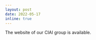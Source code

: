 ```yaml
---
layout: post
date: 2022-05-17
inline: true
---
```



The website of our CIAI group is available.
<!-- We are excited to release [**causal-learn**](https://causal-learn.readthedocs.io/en/latest/), a Python package for 
causal discovery! -->